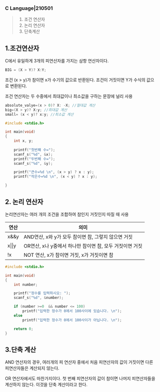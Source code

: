 ### C Language|210501

>1. 조건 연산자
>2. 논리 연산자
>3. 단축계산



## 1.조건연산자

C에서 유일하게 3개의 피연산자를 가지는 삼항 연산자이다.

```c
BIG = (X > Y)? X:Y;	
```

조건 (x > y)가 참이면 x가 수기의 값으로 반환된다. 조건이 거짓이면 Y가 수식의 값으로 변환된다.

조건 연산자는 두 수중에서 최대값이나 최소값을 구하는 문장에 널리 사용



```c
absolute_valye=(x > 0)? X: -X; //절대값 계산
big=(X > y)? X:y; //최대값 계산
small= (x < y)? x:y; //최소값 계산
```





```c
#include <stdio.h>

int main(void)
{
	int x, y;
	
	printf("첫번쨰 수=");
	scanf_s("%d", &x);
	printf("두번째 수=");
	scanf_s("%d", &y);

	printf("큰수=%d \n", (x > y) ? x : y);
	printf("작은수=%d \n", (x < y) ? x : y);

}
```



## 2. 논리 연산자

논리연산자는 여러 개의 조건을 조합하여 참인지 거짓인지 따질 때 사용



| 연산   | 의미                                                     |
| ------ | -------------------------------------------------------- |
| x&&y   | AND연산, x와 y가 모두 참이면 참, 그렇지 않으면 거짓      |
| x\|\|y | OR연산, x나 y중에서 하나만 참이면 참, 모두 거짓이면 거짓 |
| !x     | NOT 연산, x가 참이면 거짓, x가 거짓이면 참               |





```c
#include <stdio.h>

int main(void)
{
	int number;

	printf("정수를 입력하시오: ");
	scanf_s("%d", &number);

	if (number >=0  && number <= 100)
		printf("입력한 정수가 0에서 100사이에 있습니다. \n");
	else
		printf("입력한 정수가 0에서 100사이가 아닙니다. \n");

	return 0;
}

```



## 3.단축 계산

AND 연산자의 경우, 여러개의 피 연산자 중에서 처음 피연산자의 값이 거짓이면 다른 피연산자들은 계산되지 않는다.

OR 연산자에서도 마찬가지이다. 첫 번째 피연산자의 값이 참이면 나머지 피연산자들을 계산하지 않는다. 이것을 단축 계산이라고 한다.